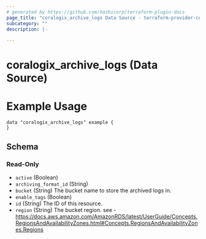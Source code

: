```yaml
---
# generated by https://github.com/hashicorp/terraform-plugin-docs
page_title: "coralogix_archive_logs Data Source - terraform-provider-coralogix"
subcategory: ""
description: |-
  
---
```


# coralogix_archive_logs (Data Source)

# Example Usage
```hcl
data "coralogix_archive_logs" example {
}
```


<!-- schema generated by tfplugindocs -->
## Schema

### Read-Only

- `active` (Boolean)
- `archiving_format_id` (String)
- `bucket` (String) The bucket name to store the archived logs in.
- `enable_tags` (Boolean)
- `id` (String) The ID of this resource.
- `region` (String) The bucket region. see - https://docs.aws.amazon.com/AmazonRDS/latest/UserGuide/Concepts.RegionsAndAvailabilityZones.html#Concepts.RegionsAndAvailabilityZones.Regions
